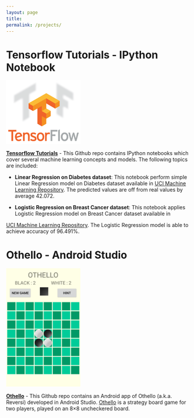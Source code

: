 ```yaml
---
layout: page
title:
permalink: /projects/
---
```


# Tensorflow Tutorials - IPython Notebook
<img src="/images/tf_logo.png" width="40%">

<a href="https://github.com/kelvin0815/tensorflow-tutorial" target="_blank">**Tensorflow Tutorials**</a> -
This Github repo contains IPython notebooks which cover several machine learning concepts and models.
The following topics are included:
- **Linear Regression on Diabetes dataset**: This notebook perform simple Linear Regression model on
Diabetes dataset available in <a href="https://archive.ics.uci.edu/ml/datasets/diabetes" target="_blank">
UCI Machine Learning Repository</a>. The predicted values are off from real values by average 42.072.

- **Logistic Regression on Breast Cancer dataset**: This notebook applies Logistic Regression model on
Breast Cancer dataset available in
<a href="https://archive.ics.uci.edu/ml/datasets/Breast+Cancer+Wisconsin+(Diagnostic)" target="_blank">
UCI Machine Learning Repository</a>. The Logistic Regression model is able to achieve accuracy of 96.491%.


# Othello - Android Studio
<img src="/images/othello.jpg" width="40%">

<a href="https://github.com/kelvin0815/othello-android" target="_blank">**Othello**</a> -
This Github repo contains an Android app of Othello (a.k.a. Reversi) developed in Android Studio.
<a href="https://en.wikipedia.org/wiki/Reversi" target="_blank">Othello</a> is a strategy board game for two players, played on an 8×8 uncheckered board.
